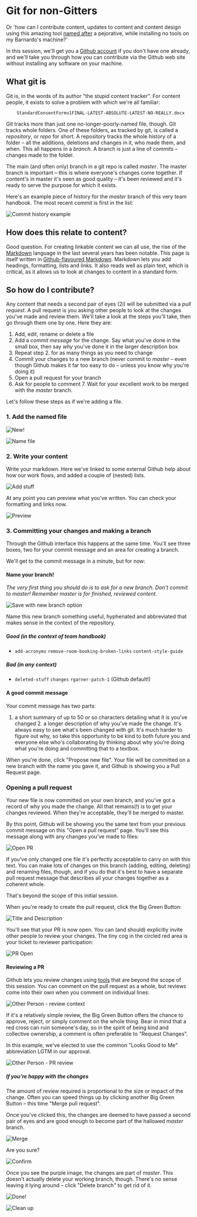 # Git for non-Gitters

Or 'how can I contribute content, updates to content and content design using
this amazing tool [named after](https://www.quora.com/Why-is-Git-called-Git) a
pejorative, while installing no tools on my Barnardo's machine?'

In this session, we'll get you a [Github
account](https://github.com/join?source=header-home) if you don't have one
already, and we'll take you through how you can contribute via the Github web
site without installing any software on your machine.

## What git is

Git is, in the words of its author "the stupid content tracker". For content
people, it exists to solve a problem with which we're all familiar:

```
    StandardConsentFormv1FINAL-LATEST-ABSOLUTE-LATEST-NO-REALLY.docx 
```

Git tracks more than just one no-longer-poorly-named file, though. Git tracks
whole folders. One of these folders, as tracked by git, is called a
_repository_, or _repo_ for short. A repository tracks the whole history of a
folder – all the additions, deletions and changes in it, who made them, and
when. This all happens in a _branch_. A branch is just a line of _commits_ –
changes made to the folder.

The main (and often only) branch in a git repo is called _master_. The master
branch is important – this is where everyone's changes come together. If
content's in master it's seen as good quality – it's been reviewed and it's
ready to serve the purpose for which it exists.

Here's an example piece of history for the _master_ branch of this very team
handbook. The most recent commit is first in the list:

![](img/01-1-commit-history.png "Commit history example")

## How does this relate to content?

Good question. For creating linkable content we can all use, the rise of the
[Markdown](https://en.wikipedia.org/wiki/Markdown) language in the last several
years has been notable. This page is itself written in [Github-flavoured
Markdown](https://guides.github.com/features/mastering-markdown/). Markdown lets
you add headings, formatting, lists and links. It also reads well as plain text,
which is critical, as it allows us to look at changes to content in a standard
form.

## So how do I contribute?

Any content that needs a second pair of eyes (2i) will be submitted via a _pull
request_. A pull request is you asking other people to look at the changes
you've made and review them. We'll take a look at the steps you'll take, then
go through them one by one. Here they are:

1. Add, edit, rename or delete a file
2. Add a _commit message_ for the change. Say what you've done in the small 
box, then say *why* you've done it in the larger description box 
3. Repeat step 2. for as many things as you need to
change 
4. Commit your changes to a new branch (never commit to _master_ – even
though Github makes it far too easy to do – unless you know why you're doing it)
5. Open a pull request for your branch 
6. Ask for people to comment 7. Wait for
your excellent work to be merged with the _master_ branch.

Let's follow these steps as if we're adding a file.

### 1. Add the named file

![](img/01-new-file.png "New!")

![](img/02-name-file.png "Name file")

### 2. Write your content

Write your markdown. Here we've linked to some external Github help about how
our work flows, and added a couple of (nested) lists.

![](img/03-add-content.png "Add stuff")

At any point you can preview what you've written. You can check your formatting
and links now.

![](img/04-preview.png "Preview")

### 3. Committing your changes and making a branch

Through the Github interface this happens at the same time. You'll see three
boxes, two for your commit message and an area for creating a branch.

We'll get to the commit message in a minute, but for now:

#### Name your branch!

_The very first thing you should do is to ask for a new branch. Don't commit to
master! Remember master is for finished, reviewed content._

![](img/05-new-branch.png "Save with new branch option")

Name this new branch something useful, hyphenated and abbreviated that makes
sense in the context of the repository.

##### Good (in the context of team handbook)

* `add-acronyms` `remove-room-booking-broken-links` `content-style-guide`

##### Bad (in any context)

* `deleted-stuff` `changes` `rgarner-patch-1` (Github default!)

#### A good commit message

Your commit message has two parts:

1. a short summary of up to 50 or so characters detailing what it is you've
changed 2. a longer description of why you've made the change. It's always easy
to see what's been changed with git. It's much harder to figure out why, so take
this opportunity to be kind to both future you and everyone else who's
collaborating by thinking about why you're doing what you're doing and
committing that to a textbox.

When you're done, click "Propose new file". Your file will be committed on a new
branch with the name you gave it, and Github is showing you a Pull Request page.

### Opening a pull request

Your new file is now committed on your own branch, and you've got a record of
why you made the change. All that remains(!) is to get your changes reviewed.
When they're acceptable, they'll be merged to master.

By this point, Github will be showing you the same text from your previous
commit message on this "Open a pull request" page. You'll see this message along
with any changes you've made to files:

![](img/06-open-pr.png "Open PR")

If you've only changed one file it's perfectly acceptable to carry on with this
text. You can make lots of changes on this branch (adding, editing, deleting)
and renaming files, though, and if you do that it's best to have a separate pull
request message that describes all your changes together as a coherent whole.

That's beyond the scope of this initial session.

When you're ready to create the pull request, click the Big Green Button:

![](img/07-description.png "Title and Description")

You'll see that your PR is now open. You can (and should) explicitly invite
other people to review your changes. The tiny cog in the circled red area is
your ticket to reviewer participation:

![](img/08-ask-for-pr.png "PR Open")

#### Reviewing a PR

Github lets you review changes using
[tools](https://help.github.com/articles/about-pull-request-reviews/) that are
beyond the scope of this session. You can comment on the pull request as a
whole, but reviews come into their own when you comment on individual lines:

![](img/08-1-review-line.png "Other Person - review context")

If it's a relatively simple review, the Big Green Button offers the chance to
approve, reject, or simply comment on the whole thing. Bear in mind that a red
cross can ruin someone's day, so in the spirit of being kind and collective
ownership, a comment is often preferable to "Request Changes".

In this example, we've elected to use the common "Looks Good to Me" abbreviation
LGTM in our approval.

![](img/09-pr-review.png "Other Person - PR review")

##### If you're happy with the changes

The amount of review required is proportional to the size or impact of the
change. Often you can speed things up by clicking another Big Green Button –
this time "Merge pull request".

Once you've clicked this, the changes are deemed to have passed a second pair of
eyes and are good enough to become part of the hallowed _master_ branch.

![](img/10-merge-button.png "Merge")

Are you sure?

![](img/11-confirm.png "Confirm")

Once you see the purple image, the changes are part of _master_. This doesn't
actually delete your working branch, though. There's no sense leaving it lying
around – click "Delete branch" to get rid of it.

![](img/12-merged.png "Done!")

![](img/13-delete.png "Clean up")